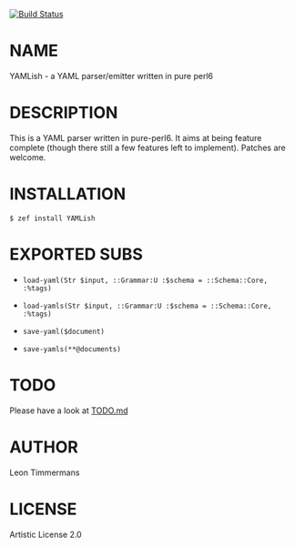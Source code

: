 [![Build Status](https://travis-ci.org/Leont/yamlish.svg?branch=master)](https://travis-ci.org/Leont/yamlish)

NAME
====

YAMLish - a YAML parser/emitter written in pure perl6

DESCRIPTION
===========

This is a YAML parser written in pure-perl6. It aims at being feature complete (though there still a few features left to implement). Patches are welcome.

INSTALLATION
============

```console
$ zef install YAMLish
```

EXPORTED SUBS
=============

  * `load-yaml(Str $input, ::Grammar:U :$schema = ::Schema::Core, :%tags)`

  * `load-yamls(Str $input, ::Grammar:U :$schema = ::Schema::Core, :%tags)`

  * `save-yaml($document)`

  * `save-yamls(**@documents)`

TODO
====

Please have a look at [TODO.md](TODO.md)

AUTHOR
======

Leon Timmermans

LICENSE
=======

Artistic License 2.0

